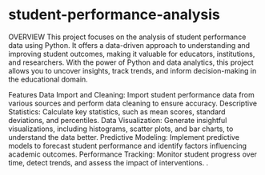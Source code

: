 # student-performance-analysis
OVERVIEW
This project focuses on the analysis of student performance data using Python. It offers a data-driven approach to understanding and improving student outcomes, making it valuable for educators, institutions, and researchers. With the power of Python and data analytics, this project allows you to uncover insights, track trends, and inform decision-making in the educational domain.

Features
Data Import and Cleaning: Import student performance data from various sources and perform data cleaning to ensure accuracy.
Descriptive Statistics: Calculate key statistics, such as mean scores, standard deviations, and percentiles.
Data Visualization: Generate insightful visualizations, including histograms, scatter plots, and bar charts, to understand the data better.
Predictive Modeling: Implement predictive models to forecast student performance and identify factors influencing academic outcomes.
Performance Tracking: Monitor student progress over time, detect trends, and assess the impact of interventions.
.

